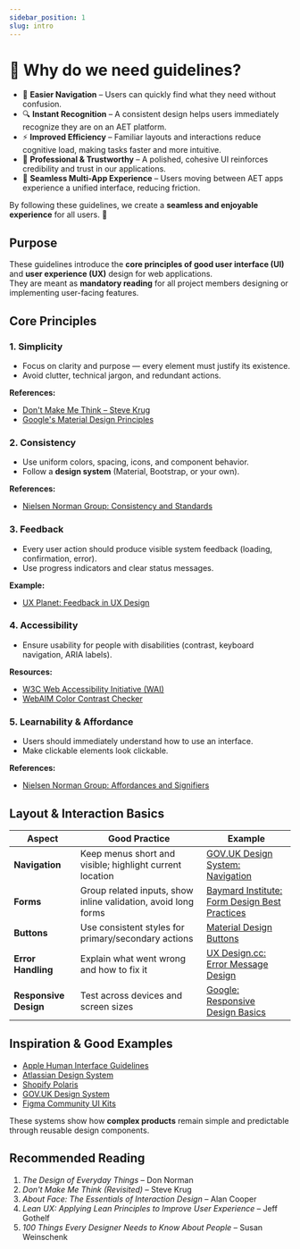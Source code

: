 ```yaml
---
sidebar_position: 1
slug: intro
---
```


# 🎯 Why do we need guidelines?

- 🧭 **Easier Navigation** – Users can quickly find what they need without confusion.
- 🔍 **Instant Recognition** – A consistent design helps users immediately recognize they are on an AET platform.
- ⚡ **Improved Efficiency** – Familiar layouts and interactions reduce cognitive load, making tasks faster and more intuitive.
- 🎯 **Professional & Trustworthy** – A polished, cohesive UI reinforces credibility and trust in our applications.
- 📱 **Seamless Multi-App Experience** – Users moving between AET apps experience a unified interface, reducing friction.

By following these guidelines, we create a **seamless and enjoyable experience** for all users. 🚀

## Purpose
These guidelines introduce the **core principles of good user interface (UI)** and **user experience (UX)** design for web applications.  
They are meant as **mandatory reading** for all project members designing or implementing user-facing features.

## Core Principles

### 1. Simplicity
- Focus on clarity and purpose — every element must justify its existence.
- Avoid clutter, technical jargon, and redundant actions.

**References:**
- [Don't Make Me Think – Steve Krug](https://www.goodreads.com/book/show/18197267-don-t-make-me-think-revisited)
- [Google's Material Design Principles](https://m3.material.io/foundations/principles/overview)

### 2. Consistency
- Use uniform colors, spacing, icons, and component behavior.
- Follow a **design system** (Material, Bootstrap, or your own).

**References:**
- [Nielsen Norman Group: Consistency and Standards](https://www.nngroup.com/articles/consistency-and-standards/)

### 3. Feedback
- Every user action should produce visible system feedback (loading, confirmation, error).
- Use progress indicators and clear status messages.

**Example:**
- [UX Planet: Feedback in UX Design](https://uxplanet.org/the-importance-of-feedback-in-ui-design-25cc7e0a09d7)

### 4. Accessibility
- Ensure usability for people with disabilities (contrast, keyboard navigation, ARIA labels).

**Resources:**
- [W3C Web Accessibility Initiative (WAI)](https://www.w3.org/WAI/standards-guidelines/wcag/)
- [WebAIM Color Contrast Checker](https://webaim.org/resources/contrastchecker/)

### 5. Learnability & Affordance
- Users should immediately understand how to use an interface.
- Make clickable elements look clickable.

**References:**
- [Nielsen Norman Group: Affordances and Signifiers](https://www.nngroup.com/articles/affordances-signifiers/)

## Layout & Interaction Basics

| Aspect | Good Practice | Example |
|--------|----------------|----------|
| **Navigation** | Keep menus short and visible; highlight current location | [GOV.UK Design System: Navigation](https://design-system.service.gov.uk/components/header/) |
| **Forms** | Group related inputs, show inline validation, avoid long forms | [Baymard Institute: Form Design Best Practices](https://baymard.com/blog/forms) |
| **Buttons** | Use consistent styles for primary/secondary actions | [Material Design Buttons](https://m3.material.io/components/buttons/overview) |
| **Error Handling** | Explain what went wrong and how to fix it | [UX Design.cc: Error Message Design](https://uxdesign.cc/design-better-error-messages-9bfb04e9f6d5) |
| **Responsive Design** | Test across devices and screen sizes | [Google: Responsive Design Basics](https://developers.google.com/web/fundamentals/design-and-ux/responsive) |

## Inspiration & Good Examples

- [Apple Human Interface Guidelines](https://developer.apple.com/design/human-interface-guidelines/)
- [Atlassian Design System](https://atlassian.design/)
- [Shopify Polaris](https://polaris.shopify.com/)
- [GOV.UK Design System](https://design-system.service.gov.uk/)
- [Figma Community UI Kits](https://www.figma.com/community/explore?q=ui%20kit)

These systems show how **complex products** remain simple and predictable through reusable design components.

## Recommended Reading

1. *The Design of Everyday Things* – Don Norman
2. *Don't Make Me Think (Revisited)* – Steve Krug
3. *About Face: The Essentials of Interaction Design* – Alan Cooper
4. *Lean UX: Applying Lean Principles to Improve User Experience* – Jeff Gothelf
5. *100 Things Every Designer Needs to Know About People* – Susan Weinschenk
